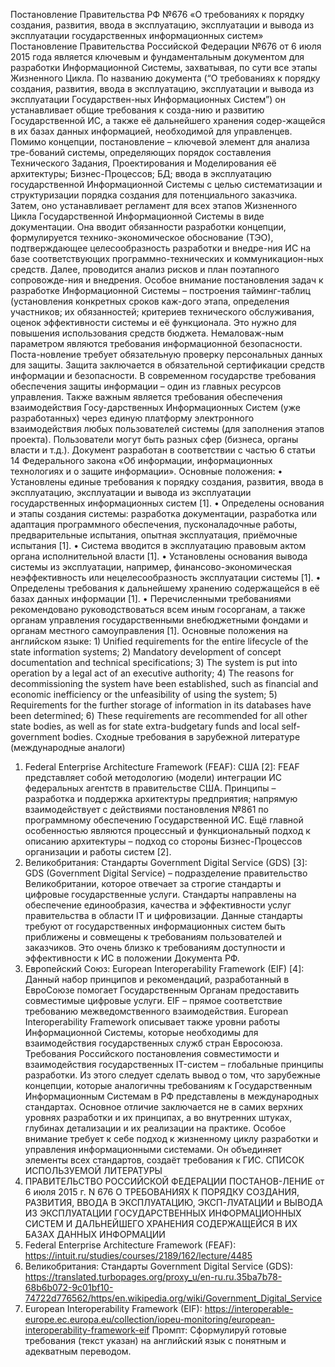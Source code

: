 Постановление Правительства РФ №676 «О требованиях к порядку создания, развития, ввода в эксплуатацию, эксплуатации и вывода из эксплуатации государственных информационных систем»
Постановление Правительства Российской Федерации №676 от 6 июля 2015 года является ключевым и фундаментальным документом для разработки Информационной Системы, захватывая, по сути все этапы Жизненного Цикла. 
По названию документа (“О требованиях к порядку создания, развития, ввода в эксплуатацию, эксплуатации и вывода из эксплуатации Государствен-ных Информационных Систем”) он устанавливает общие требования к созда-нию и развитию Государственной ИС, а также её дальнейшего хранения содер-жащейся в их базах данных информацией, необходимой для управленцев.
Помимо концепции, постановление – ключевой элемент для анализа тре-бований системы, определяющих порядок составления Технического Задания, Проектирования и Моделирования её архитектуры; Бизнес-Процессов; БД; ввода в эксплуатацию государственной Информационной Системы с целью систематизации и структуризации порядка создания для потенциального заказчика.
Затем, оно устанавливает регламент для всех этапов Жизненного Цикла Государственной Информационной Системы в виде документации. Она вводит обязанности разработки концепции, формулируется технико-экономическое обоснование (ТЭО), подтверждающее целесообразность разработки и внедре-ния ИС на базе соответствующих программно-технических и коммуникацион-ных средств. Далее, проводится анализ рисков и план поэтапного сопровожде-ния и внедрения.
Особое внимание постановления задач к разработке Информационной Системы – построения тайминг-таблиц (установления конкретных сроков каж-дого этапа, определения участников; их обязанностей; критериев технического обслуживания, оценок эффективности системы и её функционала. 
Это нужно для повышения использования средств бюджета. Немаловаж-ным параметром являются требования информационной безопасности. Поста-новление требует обязательную проверку персональных данных для защиты.
Защита заключается в обязательной сертификации средств информации и безопасности. В современном государстве требования обеспечения защиты информации – один из главных ресурсов управления. 
Также важным является требования обеспечения взаимодействия Госу-дарственных Информационных Систем (уже разработанных) через единую платформу электронного взаимодействия любых пользователей системы (для заполнения этапов проекта). Пользователи могут быть разных сфер (бизнеса, органы власти и т.д.). Документ разработан в соответствии с частью 6 статьи 14 Федерального закона «Об информации, информационных технологиях и о защите информации». 
Основные положения: 
•	Установлены единые требования к порядку создания, развития, ввода в эксплуатацию, эксплуатации и вывода из эксплуатации государственных информационных систем [1].
•	Определены основания и этапы создания системы: разработка документации, разработка или адаптация программного обеспечения, пусконаладочные работы, предварительные испытания, опытная эксплуатация, приёмочные испытания [1].
•	Система вводится в эксплуатацию правовым актом органа исполнительной власти [1].
•	Установлены основания вывода системы из эксплуатации, например, финансово-экономическая неэффективность или нецелесообразность эксплуатации системы [1].
•	Определены требования к дальнейшему хранению содержащейся в её базах данных информации [1].
•	Перечисленными требованиями рекомендовано руководствоваться всем иным госорганам, а также органам управления государственными внебюджетными фондами и органам местного самоуправления [1].
Основные положения на английском языке: 1) Unified requirements for the entire lifecycle of the state information systems; 
2) Mandatory development of concept documentation and technical specifications; 3) The system is put into operation by a legal act of an executive authority; 4) The reasons for decommissioning the system have been established, such as financial and economic inefficiency or the unfeasibility of using the system; 5) Requirements for the further storage of information in its databases have been determined; 6) These requirements are recommended for all other state bodies, as well as for state extra-budgetary funds and local self-government bodies.
Сходные требования в зарубежной литературе (международные аналоги) 
1) Federal Enterprise Architecture Framework (FEAF): США [2]: 
FEAF представляет собой методологию (модели) интеграции ИС федеральных агентств в правительстве США. Принципы – разработка и поддержка архитектуры предприятия; напрямую взаимодействует с действиями постановления №861 по программному обеспечению Государственной ИС. Ещё главной особенностью являются процессный и функциональный подход к описанию архитектуры – подход со стороны Бизнес-Процессов организации и работы систем [2].
2) Великобритания: Стандарты Government Digital Service (GDS) [3]:
GDS (Government Digital Service) – подразделение правительство Великобритании, которое отвечает за строгие стандарты и цифровые государственные услуги. 
Стандарты направлены на обеспечение единообразия, качества и эффективности услуг правительства в области IT и цифровизации. 
Данные стандарты требуют от государственных информационных систем быть приближены и совмещены к требованиям пользователей и заказчиков. Это очень близко к требованиям доступности и эффективности к ИС в положении Документа РФ.
3) Европейский Союз: European Interoperability Framework (EIF) [4]:
Данный набор принципов и рекомендаций, разработанный в ЕвроСоюзе помогает Государственным Органам предоставить совместимые цифровые услуги. EIF – прямое соответствие требованию межведомственного взаимодействия. European Interoperability Framework описывает также уровни работы Информационной Системы, которые необходимы для взаимодействия государственных служб стран Евросоюза. Требования Российского постановления совместимости и взаимодействия государственных IT-систем – глобальные принципы разработки. Из этого следует сделать вывод о том, что зарубежные концепции, которые аналогичны требованиям к Государственным Информационным Системам в РФ представлены в международных стандартах. Основное отличие заключается не в самих верхних уровнях разработки и их принципах, а во внутренних штуках, глубинах детализации и их реализации на практике. Особое внимание требует к себе подход к жизненному циклу разработки и управления информационными системами. Он объединяет элементы всех стандартов, создаёт требования к ГИС.
СПИСОК ИСПОЛЬЗУЕМОЙ ЛИТЕРАТУРЫ
1)	ПРАВИТЕЛЬСТВО РОССИЙСКОЙ ФЕДЕРАЦИИ ПОСТАНОВ-ЛЕНИЕ от 6 июля 2015 г. N 676 О ТРЕБОВАНИЯХ К ПОРЯДКУ СОЗДАНИЯ, РАЗВИТИЯ, ВВОДА В ЭКСПЛУАТАЦИЮ, ЭКСП-ЛУАТАЦИИ и ВЫВОДА ИЗ ЭКСПЛУАТАЦИИ ГОСУДАРСТВЕННЫХ ИНФОРМАЦИОННЫХ СИСТЕМ И ДАЛЬНЕЙШЕГО ХРАНЕНИЯ СОДЕРЖАЩЕЙСЯ В ИХ БАЗАХ ДАННЫХ ИНФОРМАЦИИ
2)	Federal Enterprise Architecture Framework (FEAF): https://intuit.ru/studies/courses/2189/162/lecture/4485
3)	Великобритания: Стандарты Government Digital Service (GDS): https://translated.turbopages.org/proxy_u/en-ru.ru.35ba7b78-68b6b072-9c01bf10-74722d776562/https/en.wikipedia.org/wiki/Government_Digital_Service
4)	European Interoperability Framework (EIF): https://interoperable-europe.ec.europa.eu/collection/iopeu-monitoring/european-interoperability-framework-eif 
Промпт: Сформулируй готовые требования (текст указан) на английский язык с понятным и адекватным переводом.
